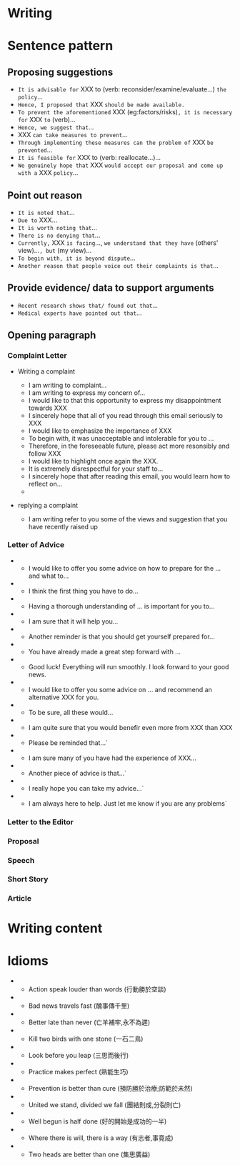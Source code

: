 # Writing

# Sentence pattern

## Proposing suggestions

* `It is advisable for` XXX to (verb: reconsider/examine/evaluate...) `the policy`...
* `Hence, I proposed that` XXX `should be made available.`
* `To prevent the aforementioned` XXX (eg:factors/risks)`, it is necessary for` XXX `to` (verb)...
* `Hence, we suggest that`...
* XXX `can take measures to prevent`...
* `Through implementing these measures can the problem of` XXX `be prevented`...
* `It is feasible for` XXX to (verb: reallocate...)...
* `We genuinely hope that` XXX `would accept our proposal and come up with a` XXX `policy`...

## Point out reason

* `It is noted that`...
* `Due to` XXX...
* `It is worth noting that`...
* `There is no denying that`...
* `Currently,` XXX `is facing`..., `we understand that they have` (others' view)...`, but` (my view)...
* `To begin with, it is beyond dispute`...
* `Another reason that people voice out their complaints is that`...

## Provide evidence/ data to support arguments

* `Recent research shows that/ found out that`...
* `Medical experts have pointed out that`...

## Opening paragraph

### Complaint Letter

* Writing a complaint
    - I am writing to complaint...
    - I am writing to express my concern of...
    - I would like to that this opportunity to express my disappointment towards XXX
    - I sincerely hope that all of you read through this email seriously to XXX
    - I would like to emphasize the importance of XXX
    - To begin with, it was unacceptable and intolerable for you to ...
    - Therefore, in the foreseeable future, please act more resonsibly and follow XXX
    - I would like to highlight once again the XXX.
    - It is extremely disrespectful for your staff to...
    - I sincerely hope that after reading this email, you would learn how to reflect on...
    - 



* replying a complaint
    - I am writing refer to you some of the views and suggestion that you have recently raised up

### Letter of Advice
* - I would like to offer you some advice on how to prepare for the ... and what to...
* - I think the first thing you have to do...
* - Having a thorough understanding of ... is important for you to...
* - I am sure that it will help you...
* - Another reminder is that you should get yourself prepared for...
* - You have already made a great step forward with ...
* - Good luck! Everything will run smoothly. I look forward to your good news.
* - I would like to offer you some advice on ... and recommend an alternative XXX for you.
* - To be sure, all these would...
* - I am quite sure that you would benefir even more from XXX than XXX 
* - Please be reminded that...`
* - I am sure many of you have had the experience of XXX...
* - Another piece of advice is that...`
* - I really hope you can take my advice...`
* - I am always here to help. Just let me know if you are any problems`

### Letter to the Editor

### Proposal

### Speech

### Short Story

### Article 

# Writing content

# Idioms
* - Action speak louder than words (行動勝於空談)
* - Bad news travels fast (醜事傳千里)
* - Better late than never (亡羊補牢,永不為遲)
* - Kill two birds with one stone (一石二鳥)
* - Look before you leap (三思而後行)
* - Practice makes perfect (熟能生巧)
* - Prevention is better than cure (預防勝於治療;防範於未然)
* - United we stand, divided we fall (團結則成,分裂則亡)
* - Well begun is half done (好的開始是成功的一半)
* - Where there is will, there is a way (有志者,事竟成)
* - Two heads are better than one (集思廣益)
